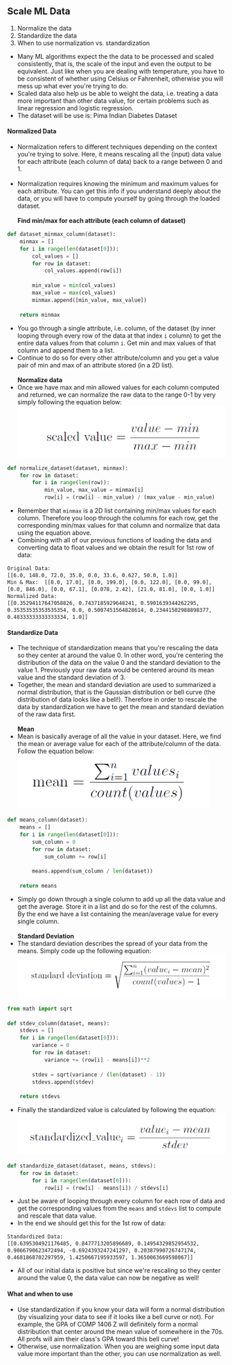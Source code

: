 ## Scale ML Data
1. Normalize the data
2. Standardize the data
3. When to use normalization vs. standardization

- Many ML algorithms expect the the data to be processed and scaled consistently, that is, the scale of the input and even the output to be equivalent. Just like when you are dealing with temperature, you have to be consistent of whether using Celsius or Fahrenheit, otherwise you will mess up what ever you're trying to do. 
- Scaled data also help us be able to weight the data, i.e. treating a data more important than other data value, for certain problems such as linear regression and logistic regression.
- The dataset will be use is: Pima Indian Diabetes Dataset

#### Normalized Data
- Normalization refers to different techniques depending on the context you're trying to solve. Here, it means rescaling all the (input) data value for each attribute (each column of data) back to a range between 0 and 1.
<br><br>
- Normalization requires knowing the minimum and maximum values for each attribute. You can get this info if you understand deeply about the data, or you will have to compute yourself by going through the loaded dataset.<br><br>
**Find min/max for each attribute (each column of dataset)**
```python
def dataset_minmax_column(dataset):
    minmax = []
    for i in range(len(dataset[0])):
        col_values = []
        for row in dataset:
            col_values.append(row[i])

        min_value = min(col_values)
        max_value = max(col_values)
        minmax.append([min_value, max_value])

    return minmax
```
- You go through a single attribute, i.e. column, of the dataset (by inner looping through every row of the data at that index `i` column) to get the entire data values from that column `i`. Get min and max values of that column and append them to a list.
- Continue to do so for every other attribute/column and you get a value pair of min and max of an attribute stored (in a 2D list).<br><br>
**Normalize data**
- Once we have max and min allowed values for each column computed and returned, we can normalize the raw data to the range 0-1 by very simply following the equation below:
![alt-text](normalized.PNG)
```python
def normalize_dataset(dataset, minmax):
    for row in dataset:
        for i in range(len(row)):
            min_value, max_value = minmax[i]
            row[i] = (row[i] - min_value) / (max_value - min_value)
```
- Remember that `minmax` is a 2D list containing min/max values for each column. Therefore you loop through the columns for each row, get the corresponding min/max values for that column and normalize that data using the equation above.
- Combining with all of our previous functions of loading the data and converting data to float values and we obtain the result for 1st row of data:<br>
```Loaded data pima-indians-diabetes.data.csv with 768 rows and 9 columns.
Original Data: 
[[6.0, 148.0, 72.0, 35.0, 0.0, 33.6, 0.627, 50.0, 1.0]]
Min & Max:  [[0.0, 17.0], [0.0, 199.0], [0.0, 122.0], [0.0, 99.0], [0.0, 846.0], [0.0, 67.1], [0.078, 2.42], [21.0, 81.0], [0.0, 1.0]]
Normalized Data: 
[[0.35294117647058826, 0.7437185929648241, 0.5901639344262295, 0.35353535353535354, 0.0, 0.5007451564828614, 0.23441502988898377, 0.48333333333333334, 1.0]]
```

#### Standardize Data
- The technique of standardization means that you're rescaling the data so they center at around the value 0. In other word, you're centering the distribution of the data on the value 0 and the standard deviation to the value 1. Previously your raw data would be centered around its mean value and the standard deviation of 3.
- Together, the mean and standard deviation are used to summarized a normal distribution, that is the Gaussian distribution or bell curve (the distribution of data looks like a bell!). Therefore in order to rescale the data by standardization we have to get the mean and standard deviation of the raw data first.<br><br>
**Mean**
- Mean is basically average of all the value in your dataset. Here, we find the mean or average value for each of the attribute/column of the data. Follow the equation below:
![alt-text](mean.PNG)
```python
def means_column(dataset):
    means = []
    for i in range(len(dataset[0])):
        sum_column = 0
        for row in dataset:
            sum_column += row[i]

        means.append(sum_column / len(dataset))

    return means
```
- Simply go down through a single column to add up all the data value and get the average. Store it in a list and do so for the rest of the columns. By the end we have a list containing the mean/average value for every single column.<br><br>
**Standard Deviation**
- The standard deviation describes the spread of your data from the means. Simply code up the following equation:
![alt-text](stdev.PNG)
```python
from math import sqrt

def stdev_column(dataset, means):
    stdevs = []
    for i in range(len(dataset[0])):
        variance = 0
        for row in dataset:
            variance += (row[i] - means[i])**2

        stdev = sqrt(variance / (len(dataset) - 1))
        stdevs.append(stdev)

    return stdevs
```
- Finally the standardized value is calculated by following the equation:
![alt-text](standardized.PNG)
```python
def standardize_dataset(dataset, means, stdevs):
    for row in dataset:
        for i in range(len(dataset[0])):
            row[i] = (row[i] - means[i]) / stdevs[i]
```
- Just be aware of looping through every column for each row of data and get the corresponding values from the `means` and `stdevs` list to compute and rescale that data value.
- In the end we should get this for the 1st row of data:
```
Standardized Data:
[[0.6395304921176485, 0.8477713205896689, 0.14954329852954532, 0.9066790623472494, -0.6924393247241297, 0.20387990726747174, 0.4681868702297959, 1.4250667195933597, 1.3650063669598067]]

```
- All of our initial data is positive but since we're rescaling so they center around the value 0, the data value can now be negative as well!

#### What and when to use
- Use standardization if you know your data will form a normal distribution (by visualizing your data to see if it looks like a bell curve or not). For example, the GPA of COMP 1406 Z will definitely form a normal distribution that center around the mean value of somewhere in the 70s. All profs will aim their class's GPA toward this bell curve!
- Otherwise, use normalization. When you are weighing some input data value more important than the other, you can use normalization as well.



